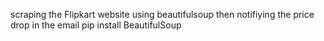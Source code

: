 scraping the Flipkart website using beautifulsoup then notifiying the price drop in the email 
pip install BeautifulSoup


